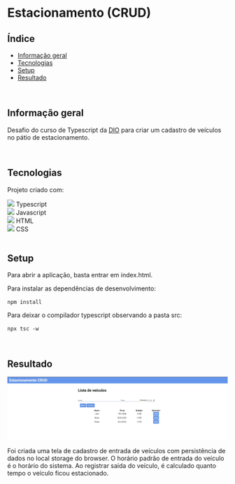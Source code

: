 # Estacionamento (CRUD)

## Índice

* [Informação geral](#informação-geral)
* [Tecnologias](#tecnologias)
* [Setup](#setup)
* [Resultado](#resultado)

<br>

## Informação geral

Desafio do curso de Typescript da [DIO](https://www.dio.me/) para criar um cadastro de veículos no pátio de estacionamento.

<br>	

## Tecnologias

Projeto criado com:

<div><img src="https://cdn.jsdelivr.net/gh/devicons/devicon/icons/typescript/typescript-plain.svg" width=30px/> Typescript</div>
<div><img src="https://cdn.jsdelivr.net/gh/devicons/devicon/icons/javascript/javascript-plain.svg" width=30px/> Javascript</div>
<div><img src="https://cdn.jsdelivr.net/gh/devicons/devicon/icons/html5/html5-plain-wordmark.svg" width=30px/> HTML</div>
<div><img src="https://cdn.jsdelivr.net/gh/devicons/devicon/icons/css3/css3-plain-wordmark.svg" width=30px/> CSS</div>

<br>

## Setup

Para abrir a aplicação, basta entrar em index.html.

Para instalar as dependências de desenvolvimento:

```
npm install
```

Para deixar o compilador typescript observando a pasta src:

```
npx tsc -w
```
<br>

## Resultado

![Print da tela de cadastro](./assets/images/readme/estacionamento-crud.jpg)

Foi criada uma tela de cadastro de entrada de veículos com persistência de dados no local storage do browser. O horário padrão de entrada do veículo é o horário do sistema. Ao registrar saída do veículo, é calculado quanto tempo o veículo ficou estacionado.

